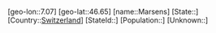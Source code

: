 ﻿---
location: [46.65,7.07]
type: City
tags:
- geo/City


SpocWebEntityId: 32330
isDeleted: false
confidential: public

---
[geo-lon::7.07]
[geo-lat::46.65]
[name::Marsens]
[State::]
[Country::[Switzerland](geo/Continent/Europe/Switzerland.md)]
[StateId::]
[Population::]
[Unknown::]

